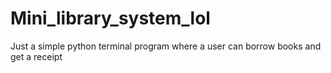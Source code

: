 # Mini_library_system_lol
Just a simple python terminal program where a user can borrow books and get a receipt
